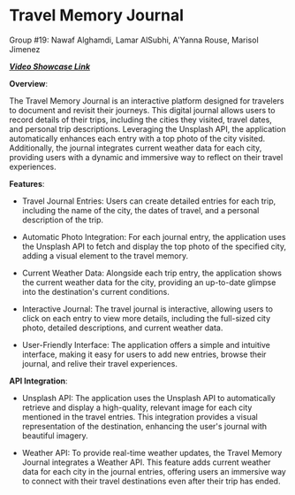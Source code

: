 Travel Memory Journal
=
Group #19: Nawaf Alghamdi, Lamar AlSubhi, A'Yanna Rouse, Marisol Jimenez

***[Video Showcase Link](https://drive.google.com/file/d/1stC3fcyj8kNFbZStK31kV6UU_Bs7T8JS/view?usp=drive_link)***

**Overview**: 

The Travel Memory Journal is an interactive platform designed for travelers to document and revisit their journeys. This digital journal allows users to record details of their trips, including the cities they visited, travel dates, and personal trip descriptions. Leveraging the Unsplash API, the application automatically enhances each entry with a top photo of the city visited. Additionally, the journal integrates current weather data for each city, providing users with a dynamic and immersive way to reflect on their travel experiences.

**Features**:
- Travel Journal Entries: Users can create detailed entries for each trip, including the name of the city, the dates of travel, and a personal description of the trip.

- Automatic Photo Integration: For each journal entry, the application uses the Unsplash API to fetch and display the top photo of the specified city, adding a visual element to the travel memory.

- Current Weather Data: Alongside each trip entry, the application shows the current weather data for the city, providing an up-to-date glimpse into the destination's current conditions.

- Interactive Journal: The travel journal is interactive, allowing users to click on each entry to view more details, including the full-sized city photo, detailed descriptions, and current weather data.

- User-Friendly Interface: The application offers a simple and intuitive interface, making it easy for users to add new entries, browse their journal, and relive their travel experiences.


**API Integration**:

- Unsplash API: The application uses the Unsplash API to automatically retrieve and display a high-quality, relevant image for each city mentioned in the travel entries. This integration provides a visual representation of the destination, enhancing the user's journal with beautiful imagery.

- Weather API: To provide real-time weather updates, the Travel Memory Journal integrates a Weather API. This feature adds current weather data for each city in the journal entries, offering users an immersive way to connect with their travel destinations even after their trip has ended.
